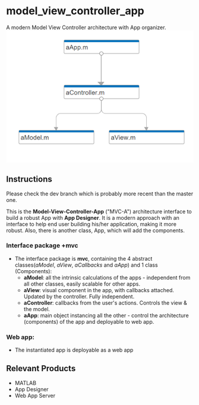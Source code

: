 # model_view_controller_app
A modern Model View Controller architecture with App organizer.
![](https://github.com/bamby1313/model_view_controller/blob/main/DependencyAnalysis.JPG)

## Instructions
Please check the dev branch which is probably more recent than the master one.

This is the **Model-View-Controller-App** ("MVC-A") architecture interface to build a robust App with **App Designer**.
It is a modern approach with an interface to help end user building his/her application, making it more robust.
Also, there is another class, App, which will add the components.  

### Interface package +mvc  
* The interface package is **mvc**, containing the 4 abstract classes(*aModel*, *aView*, *aCallbacks* and *aApp*) and 1 class (Components):  
  - **aModel**: all the intrinsic calculations of the apps - independent from all other classes, easily scalable for other apps. 
  - **aView**: visual component in the app, with callbacks attached. Updated by the controller. Fully independent.
  - **aController**: callbacks from the user's actions. Controls the view & the model.
  - **aApp**: main object instancing all the other - control the architecture (components) of the app and deployable to web app.


### Web app:  
* The instantiated app is deployable as a web app  

## Relevant Products
* MATLAB
* App Designer
* Web App Server

